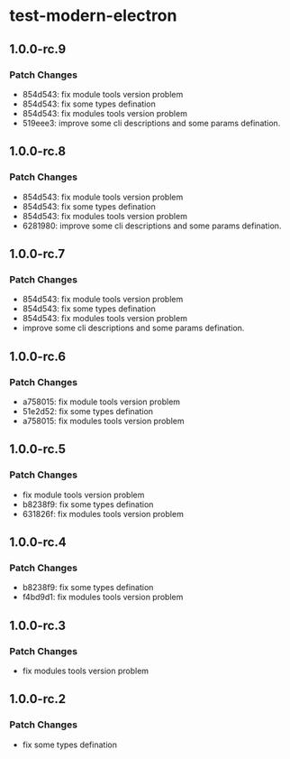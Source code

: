 # test-modern-electron

## 1.0.0-rc.9

### Patch Changes

- 854d543: fix module tools version problem
- 854d543: fix some types defination
- 854d543: fix modules tools version problem
- 519eee3: improve some cli descriptions and some params defination.

## 1.0.0-rc.8

### Patch Changes

- 854d543: fix module tools version problem
- 854d543: fix some types defination
- 854d543: fix modules tools version problem
- 6281980: improve some cli descriptions and some params defination.

## 1.0.0-rc.7

### Patch Changes

- 854d543: fix module tools version problem
- 854d543: fix some types defination
- 854d543: fix modules tools version problem
- improve some cli descriptions and some params defination.

## 1.0.0-rc.6

### Patch Changes

- a758015: fix module tools version problem
- 51e2d52: fix some types defination
- a758015: fix modules tools version problem

## 1.0.0-rc.5

### Patch Changes

- fix module tools version problem
- b8238f9: fix some types defination
- 631826f: fix modules tools version problem

## 1.0.0-rc.4

### Patch Changes

- b8238f9: fix some types defination
- f4bd9d1: fix modules tools version problem

## 1.0.0-rc.3

### Patch Changes

- fix modules tools version problem

## 1.0.0-rc.2

### Patch Changes

- fix some types defination
